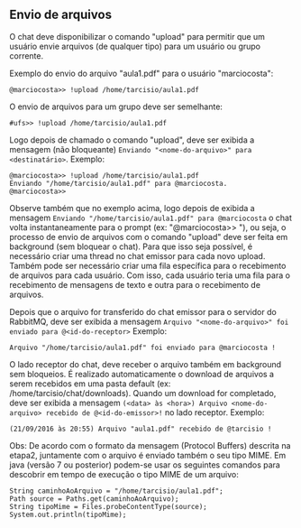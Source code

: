 ## Envio de arquivos

O chat deve disponibilizar o comando "upload" para permitir que um usuário envie 
arquivos (de qualquer tipo) para um usuário ou grupo corrente. 

Exemplo do envio do arquivo "aula1.pdf" para o usuário "marciocosta":

```
@marciocosta>> !upload /home/tarcisio/aula1.pdf
```
O envio de arquivos para um grupo deve ser semelhante:

```
#ufs>> !upload /home/tarcisio/aula1.pdf
```
Logo depois de chamado o comando "upload", deve ser exibida a mensagem (não 
bloqueante) ```Enviando "<nome-do-arquivo>" para <destinatário>```. Exemplo:

```
@marciocosta>> !upload /home/tarcisio/aula1.pdf
Enviando "/home/tarcisio/aula1.pdf" para @marciocosta.
@marciocosta>>
```
Observe também que no exemplo acima, logo depois de exibida a mensagem 
```Enviando "/home/tarcisio/aula1.pdf" para @marciocosta``` o chat volta 
instantaneamente para o prompt (ex: "@marciocosta>> "), ou seja, o processo 
de envio de arquivos com o comando "upload" deve ser feita em background 
(sem bloquear o chat). Para que isso seja possível, é necessário criar uma 
thread no chat emissor para cada novo upload. Também pode ser necessário criar
uma fila específica para o recebimento de arquivos para cada usuário.
Com isso, cada usuário teria uma fila para o recebimento de mensagens de 
texto e outra para o recebimento de arquivos.

Depois que o arquivo for transferido do chat emissor para o servidor do RabbitMQ,
deve ser exibida a mensagem 
```Arquivo "<nome-do-arquivo>" foi enviado para @<id-do-receptor>``` Exemplo:

```
Arquivo "/home/tarcisio/aula1.pdf" foi enviado para @marciocosta !
```
O lado receptor do chat, deve receber o arquivo também em background sem 
bloqueios.
É realizado automaticamente o download de arquivos a serem recebidos em uma 
pasta default (ex: /home/tarcisio/chat/downloads). Quando um download for 
completado, deve ser exibida a mensagem 
```(<data> às <hora>) Arquivo <nome-do-arquivo> recebido de @<id-do-emissor>!```
no lado receptor. Exemplo: 

```
(21/09/2016 às 20:55) Arquivo "aula1.pdf" recebido de @tarcisio !
```

Obs: De acordo com o formato da mensagem (Protocol Buffers) descrita na etapa2, 
juntamente com o arquivo é enviado também o seu tipo MIME. Em java 
(versão 7 ou posterior) podem-se usar os seguintes comandos para descobrir em 
tempo de execução o tipo MIME de um arquivo:

```
String caminhoAoArquivo = "/home/tarcisio/aula1.pdf"; 
Path source = Paths.get(caminhoAoArquivo);
String tipoMime = Files.probeContentType(source);
System.out.println(tipoMime);
```
